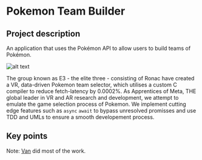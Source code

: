 # Pokemon Team Builder

## Project description
An application that uses the Pokémon API to allow users to build teams of Pokémon.

![alt text](./image/mai-page.png)

 The group known as E3 - the elite three - consisting of Ronac have created a VR, data-driven Pokemon team selector, which utilises a custom C compiler to reduce fetch-latency by 0.0002%. As Apprentices of Meta, THE global leader in VR and AR research and development, we attempt to emulate the game selection process of Pokemon. We implement cutting edge features such as `async` `await` to bypass unresolved promisses and use TDD and UMLs to ensure a smooth developement process.

 ## Key points
 Note: [Van](https://github.com/vtng01) did most of the work.
